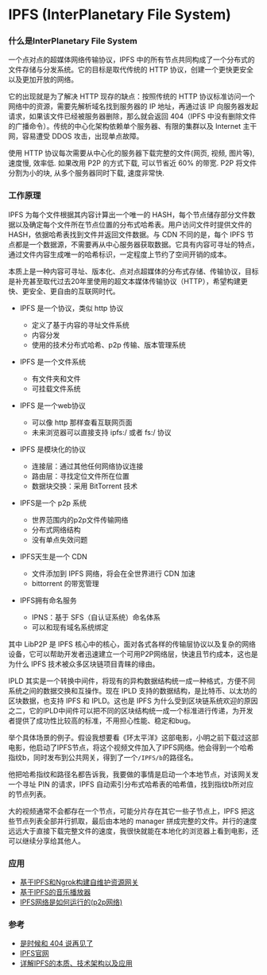 
#  IPFS (InterPlanetary File System)

### 什么是InterPlanetary File System

一个点对点的超媒体网络传输协议，IPFS 中的所有节点共同构成了一个分布式的文件存储与分发系统。它的目标是取代传统的 HTTP 协议，创建一个更快更安全以及更加开放的网络。

它的出现就是为了解决 HTTP 现存的缺点：按照传统的 HTTP 协议标准访问一个网络中的资源，需要先解析域名找到服务器的 IP 地址，再通过该 IP 向服务器发起请求，如果该文件已经被服务器删除，那么就会返回 404（IPFS 中没有删除文件的广播命令）。传统的中心化架构依赖单个服务器、有限的集群以及 Internet 主干网，容易遭受 DDOS 攻击，出现单点故障。

使用 HTTP 协议每次需要从中心化的服务器下载完整的文件(网页, 视频, 图片等), 速度慢, 效率低. 如果改用 P2P 的方式下载, 可以节省近 60% 的带宽. P2P 将文件分割为小的块, 从多个服务器同时下载, 速度非常快.

### 工作原理

IPFS 为每个文件根据其内容计算出一个唯一的 HASH，每个节点储存部分文件数据以及确定每个文件所在节点位置的分布式哈希表。用户访问文件时提供文件的 HASH，依据哈希表找到文件并返回文件数据。与 CDN 不同的是，每个 IPFS 节点都是一个数据源，不需要再从中心服务器获取数据。它具有内容可寻址的特点，通过文件内容生成唯一的哈希标识，一定程度上节约了空间开销的成本。

本质上是一种内容可寻址、版本化、点对点超媒体的分布式存储、传输协议，目标是补充甚至取代过去20年里使用的超文本媒体传输协议（HTTP），希望构建更快、更安全、更自由的互联网时代。

+ IPFS 是一个协议，类似 http 协议
  - 定义了基于内容的寻址文件系统
  - 内容分发
  - 使用的技术分布式哈希、p2p 传输、版本管理系统

+ IPFS 是一个文件系统
  - 有文件夹和文件
  - 可挂载文件系统

+ IPFS 是一个web协议
  - 可以像 http 那样查看互联网页面
  - 未来浏览器可以直接支持 ipfs:/ 或者 fs:/ 协议

+ IPFS 是模块化的协议
  - 连接层：通过其他任何网络协议连接
  - 路由层：寻找定位文件所在位置
  - 数据块交换：采用 BitTorrent 技术

+ IPFS是一个 p2p 系统
  - 世界范围内的p2p文件传输网络
  - 分布式网络结构
  - 没有单点失效问题

+ IPFS天生是一个 CDN
  - 文件添加到 IPFS 网络，将会在全世界进行 CDN 加速
  - bittorrent 的带宽管理

+ IPFS拥有命名服务
  - IPNS：基于 SFS（自认证系统）命名体系
  - 可以和现有域名系统绑定

其中 LibP2P 是 IPFS 核心中的核心，面对各式各样的传输层协议以及复杂的网络设备，它可以帮助开发者迅速建立一个可用P2P网络层，快速且节约成本，这也是为什么 IPFS 技术被众多区块链项目青睐的缘由。

IPLD 其实是一个转换中间件，将现有的异构数据结构统一成一种格式，方便不同系统之间的数据交换和互操作。现在 IPLD 支持的数据结构，是比特币、以太坊的区块数据，也支持 IPFS 和 IPLD。这也是 IPFS 为什么受到区块链系统欢迎的原因之二，它的IPLD中间件可以把不同的区块结构统一成一个标准进行传递，为开发者提供了成功性比较高的标准，不用担心性能、稳定和bug。

举个具体场景的例子。假设我想要看《环太平洋》这部电影，小明之前下载过这部电影，他启动了IPFS节点，将这个视频文件加入了IPFS网络。他会得到一个哈希指纹b，同时发布到公共网关，得到了一个<code>/IPFS/b</code>的路径名。

他把哈希指纹和路径名都告诉我，我要做的事情是启动一个本地节点，对该网关发一个寻址 PIN 的请求，IPFS 自动索引分布式哈希表的哈希值，找到指纹b所对应的节点列表。

大的视频通常不会都存在一个节点，可能分片存在其它一些子节点上，IPFS 把这些节点列表全部并行抓取，最后由本地的 manager 拼成完整的文件。并行的速度远远大于直接下载完整文件的速度，我很快就能在本地化的浏览器上看到电影，还可以继续分享给其他人。


### 应用

+ [基于IPFS和Ngrok构建自维护资源网关](https://www.daijiale.cn/%E5%8C%BA%E5%9D%97%E9%93%BE/%E3%80%90ipfs%E3%80%91%E5%9F%BA%E4%BA%8Eipfs%E5%92%8Cngrok%E6%9E%84%E5%BB%BA%E8%87%AA%E7%BB%B4%E6%8A%A4%E8%B5%84%E6%BA%90%E7%BD%91%E5%85%B3%EF%BC%88%E5%85%A5%E9%97%A8%EF%BC%89.html)
+ [基于IPFS的音乐播放器](http://ipfser.org/2018/05/18/r41/)
+ [IPFS网络是如何运行的(p2p网络)](http://ipfser.org/2018/01/17/r17/)


### 参考
+ [是时候和 404 说再见了](https://zhuanlan.zhihu.com/p/37077160)
+ [IPFS官网](https://ipfs.io/docs/getting-started/)
+ [详解IPFS的本质、技术架构以及应用](http://ipfser.org/2018/03/28/r33/)
